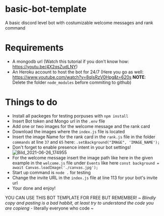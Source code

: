 # basic-bot-template
A basic discord level bot with costumizable welcome messages and rank command

# Requirements

- A mongodb url (Watch this tutorial if you don't know how: https://youtu.be/4X2qsZudLNY)
- An Heroku account to host the bot for 24/7 (Here you go as well: https://www.youtube.com/watch?v=8qIsRzV0Hpg&t=620s **NOTE**: Delete the folder `node_modules` before commiting to github)

# Things to do

- Install all packeges for testing porpuses with `npm install`
- Insert Bot token and Mongo url in the `.env` file  
- Add one or two images for the welcome message and the rank card
- Download the images where the `index.js` file is located
- Insert the image Name for the rank card in the `rank.js` file in the folder `commands` at line `37` and `65` here: `.setBackground("IMAGE", 'IMAGE_NAME');`
- Don't forget to enable presence intent in your bot settings!![Bild_2021-06-26_174955](https://user-images.githubusercontent.com/84540638/123518607-eaf87a00-d6a6-11eb-9ce5-847e70c2bbfe.png)
- For the welcome message insert the image path like here in the given example in the `welcome.js` file under `Events` like here 
`const background = await Canvas.loadImage('./canvas.jpg');`
- Start up command is `node .` for testing
- Change the invite URL in the `index.js` file at line 113 for your bot's invite url
- Your done and enjoy!

YOU CAN USE THIS BOT TEMPLATE FOR FREE BUT REMEMBER! 
~ *Blindly copy and pasting is a bad habbit, at least try to understand the code you are copieng* - literally everyone who code ~
